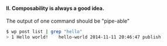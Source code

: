 #### II. Composability is always a good idea.

The output of one command should be "pipe-able" <!-- .element: class="fragment" -->

```bash
$ wp post list | grep "hello"
> 1	Hello world!	hello-world	2014-11-11 20:46:47	publish
```
<!-- .element: class="fragment" -->
